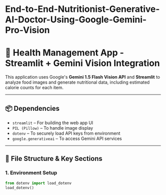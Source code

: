 # End-to-End-Nutritionist-Generative-AI-Doctor-Using-Google-Gemini-Pro-Vision

# 🏥 Health Management App - Streamlit + Gemini Vision Integration

This application uses Google's **Gemini 1.5 Flash Vision API** and **Streamlit** to analyze food images and generate nutritional data, including estimated calorie counts for each item.

---

## 📦 Dependencies

- `streamlit` – For building the web app UI
- `PIL (Pillow)` – To handle image display
- `dotenv` – To securely load API keys from environment
- `google.generativeai` – To access Gemini API services

---

## 📁 File Structure & Key Sections

### 1. **Environment Setup**

```python
from dotenv import load_dotenv
load_dotenv()

